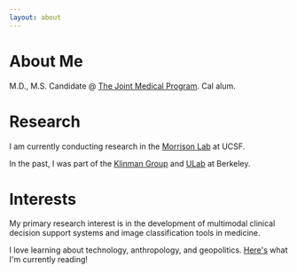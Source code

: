 ```yaml
---
layout: about 
---
```


# About Me
M.D., M.S. Candidate @ [The Joint Medical Program](https://publichealth.berkeley.edu/academics/joint-medical-program/). Cal alum.
<br/>

# Research
I am currently conducting research in the [Morrison Lab](https://morrisonlab.ucsf.edu/) at UCSF. 

In the past, I was part of the [Klinman Group](http://www.cchem.berkeley.edu/jukgrp/klinman_group/Home.html) and [ULab](https://ulab.berkeley.edu/labs/bio) at Berkeley.
<br/>

# Interests
My primary research interest is in the development of multimodal clinical decision support systems and image classification tools in medicine.

I love learning about technology, anthropology, and geopolitics. [Here's](https://www.goodreads.com/user/show/108682054-philip-shih) what I'm currently reading!
